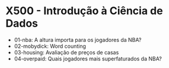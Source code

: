 # X500 - Introdução à Ciência de Dados

- 01-nba: A altura importa para os jogadores da NBA?
- 02-mobydick: Word counting
- 03-housing: Avaliação de preços de casas
- 04-overpaid: Quais jogadores mais superfaturados da NBA?
